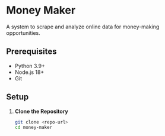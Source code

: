 # Money Maker

A system to scrape and analyze online data for money-making opportunities.

## Prerequisites
- Python 3.9+
- Node.js 18+
- Git

## Setup
1. **Clone the Repository**
   ```bash
   git clone <repo-url>
   cd money-maker